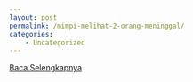 ```yaml
---
layout: post
permalink: /mimpi-melihat-2-orang-meninggal/
categories:
    - Uncategorized
---
```


[Baca Selengkapnya](/03)